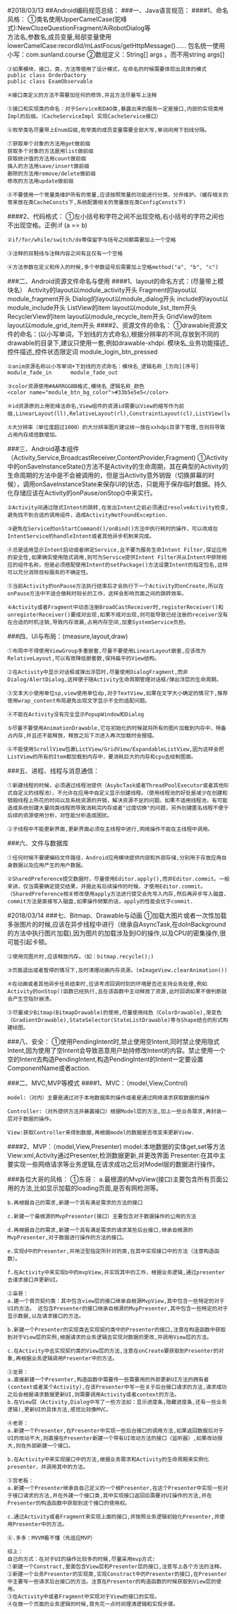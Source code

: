 #2018/03/13
##Android编码规范总结：
###一、Java语言规范：
####1、命名风格：
	①类名使用UpperCamelCase(驼峰式):NewClozeQuestionFragment/AiRobotDialog等    
	方法名,参数名,成员变量,局部变量使用lowerCamelCase:recordId/mLastFocus/getHttpMessage()......    包名统一使用小写：com.sunland.course
	②数组定义：String[] args 。而不用string args[]

	③如果模块，接口，类，方法等使用了设计模式，在命名的时候需要体现出具体的模式
	public class OrderDactory
	public class ExamObservable

	④接口类定义的方法不需要加任何的修饰,并且方法尽量写上注释

	⑤接口和实现类的命名：对于Service和DAO类,暴露出来的服务一定是接口,内部的实现类用Impl的后缀。（CacheServiceImpl 实现CacheService接口）

	⑥枚举类名尽量带上Enum后缀,枚举类的成员变量需要全部大写,单词间用下划线分隔。

	⑦获取单个对象的方法用get做前缀
	获取多个对象的方法是用list做前缀
	获取统计值的方法用count做前缀
	插入的方法用save/insert做前缀
	删除的方法用remove/delete做前缀
	修改的方法用update做前缀

	⑧不要使用一个常量类维护所有的常量,应该按照常量的功能进行分类，分开维护。（缓存相关的常来放在类CacheConsts下,系统配置相关的常量放在类ConfigConsts下)

####2、代码格式：
	①左小括号和字符之间不出现空格,右小括号的字符之间也不出现空格。正例:if (a == b)

	②if/for/while/switch/do等保留字与括号之间都需要加上一个空格

	③注释的双鞋线与注释内容之间有且仅有一个空格

	④方法参数在定义和传入的时候,多个参数逗号后需要加上空格method("a", "b", "c")


###二、Android资源文件命名与使用
####1、layout的命名方式：(尽量带上模块名）
	Activity的layout以module_activity开头
	Fragment的layout以module_fragment开头
	Dialog的layout以module_dialog开头
	include的layout以module_include开头
	ListView的item layout以module_list_item开头
	RecyclerView的item layout以module_recycle_item开头
	GridView的item layout以module_grid_item开头
####2、资源文件的命名：
	①drawable资源文件的命名：(以小写单词，下划线的方式命名),根据分辨率的不同,存放到不同的drawable的目录下,建议只使用一套,例如drawable-xhdpi.
	模块名_业务功能描述_控件描述_控件状态限定词
	module_login_btn_pressed

	②anim资源名称以小写单词+下划线的方式命名：模块名_逻辑名称_[方向][序号]
	module_fade_in      module_fade_out

	③color资源使用#AARRGGBB格式,模块名_逻辑名称_颜色
	<color name="module_btn_bg_color">#33b5e5e5</color>

	④id资源原则上用驼峰法命名,View组件的资源id需要以View的缩写作为前缀,LinearLayout(ll),RelativeLayout(rl),ConstraintLayout(cl),ListView(lv),ScrollView(sv),TextView(tv),Button(btn),ImageView(iv),CheckBox(cb),RadioButton(rb),EditText(et),ProgressBar(progress_bar),DatePicker(date_picker)

	⑤大分辨率（单位度超过1000）的大分辨率图片建议统一放在xxhdpi目录下管理,否则将导致占用内存成倍数增加。

###三、Android基本组件（Activity,Service,BroadcastReceiver,ContentProvider,Fragment)
	①Activity中的onSaveInstanceState()方法不是Activity的生命周期，其在典型的Activity的生命周期的方法中是不会被调用的，但是当Activity意外销毁（切换屏幕的时候），调用onSaveInstanceState来保存UI的状态，只能用于保存临时数据。持久化存储应该在Activity的onPause/onStop()中来实行。

	②Activity间通过隐式Intent的跳转,在发出Intent之前必须通过resolveActivity检查,避免找不到合适的调用组件，造成ActivityNotFoundException.

	③避免在Service的onStartCommand()/onBind()方法中执行耗时的操作，可以改成在IntentService的handleIntent或者其他异步机制来完成。

	④总是适用显示Intent启动或者绑定Service,且不要为服务生命Intent Filter,保证应用的安全性,如果确实使用隐式调用,则可为Service提供Intent Filter并从Intent中排除相应的组件名称，但是必须搭配使用Intent的setPackage()方法设置Intent的指定包名,这样可以充分消除目标服务的不确定性。

	⑤当前Activity的onPause方法执行结束后才会执行下一个Activity的onCreate,所以在onPause方法中不适合做耗时较长的工作，这样会影响页面之间的跳转效率。

	⑥Activity或者Fragment中动态注册BroadCastReceiver时,registerReceiver()和unregisterReceiver()要成对出现,如果不成对出现,则可能导致已经注册的receiver没有在合适的时机注销,导致内存泄漏,占用内存空间,加重SystemService负担。

###四、UI与布局：(measure,layout,draw)

	①布局中不得使用ViewGroup多重嵌套,尽量不要使用LinearLayout嵌套,应该改为RelativeLayout,可以有效降低嵌套数,保持扁平的View结构。

	②在Activity中显示对话框或弹出浮层时,尽量使用DialogFragment,而非Dialog/AlertDialog,这样便于随Activity生命周期管理对话框/弹出浮层的生命周期。

	③文本大小使用单位sp,view使用单位dp,对于TextView,如果在文字大小确定的情况下,推荐使用wrap_content布局避免出现文字显示不全的适配问题。

	④不能在Activity没有完全显示PopupWindow和Dialog

	⑤尽量不要使用AnimationDrawable,它在初始化的时候就将所有的图片加载到内存中，特备占内存,并且还不能释放，释放之后下次进入再次加载时会报错。

	⑥不能使用ScrollView包裹ListView/GridView/ExpandableListView,因为这样会把ListView的所有的Item都加载到内存中，要消耗巨大的内存和cpu去绘制图面。


###五、进程、线程与消息通信：

	①新建线程的时候，必须通过线程池提供（AsybcTask或者ThreadPoolExecutor或者其他形式自定义的线程池），不允许在应用中自定义显示创建线程。（使用线程池的好处是减少在创建和销毁线程上所花的时间以及系统资源的开销，解决资源不足的问题。如果不适用线程池，有可能造成系统创建大量同类线程而导致消耗完内存或者"过度切换"的问题，另外创建匿名线程不便于后续的资源使用分析，对性能分析造成困扰。

	②子线程中不能更新界面,更新界面必须在主线程中进行,网络操作不能在主线程中调用。

###六、文件与数据库

	①任何时候不要硬编码文件路径，Android应用模块提供内部和外部存储,分别用于存放应用自身数据以及应用产生的用户数据。

	②SharedPreference提交数据时，尽量使用Editor.apply(),而非Editor.commit。一般来讲，仅当需要确定提交结果，并据此有后续操作的时候，才使用Editor.commit。（SharedPreference相关修改使用apply方法进行提交会先写入内存,然后再异步写入磁盘，commit方法是直接写入磁盘,如果操作频繁的话，apply的性能会优于commit.

#2018/03/14
###七、Bitmap、Drawable与动画
	①加载大图片或者一次性加载多张图片的时候,应该在异步线程中进行（继承自AsyncTask,在doInBackground的方法中执行图片加载),因为图片的加载涉及到IO的操作,以及CPU的密集操作,很可能引起卡顿。

	②使用完图片时,应该释放内存。（如：bitmap.recycle();)

	③页面退出或者暂停的情况下,及时清理动画内存资源。(mImageView.clearAnimation())

	④在动画或者其他异步任务结束时,应该考虑回调时刻的环境是否还支持业务处理,例如Activity的onStop()函数已经执行,且在该函数中主动释放了资源,此时回调如果不做判断就会产生空指针崩溃。

	⑤尽量减少Bitmap(BitmapDrawable)的使用,尽量使用纯色（ColorDrawable),渐变色（GradientDrawable),StateSelector(StateListDrawable)等与Shape结合的形式构建绘图。

###八、安全：
	①使用PendingIntent时,禁止使用空Intent,同时禁止使用隐式Intent,因为使用了空Intent会导致恶意用户劫持修改Intent的内容。禁止使用一个空的Intent去构造PendingIntent,构造PendingIntent的Intent一定要设置ComponentName或者action.

	
		
	














###二、MVC,MVP等模式
####1、MVC：（model,View,Control)
	
	model:（对内）主要是通过对于本地数据库的操作或者是通过网络请求获取数据的操作
	
	Controller:（对外提供方法并暴露接口）根据Model层的方法,加上一些业务需求,再封装一层对于数据的操作。
	
	View:获取Controller来得到数据,再根据model的数据是否改变来更新View.



####2、MVP：（model,View,Presenter)
	model:本地数据的实体get,set等方法
	View:xml,Activity通过Presenter,检测数据更新,并更改界面
	Presenter:在其中主要实现一些网络请求等业务逻辑,在请求成功之后对Model层的数据进行操作。

###各位大哥的风格：
	①东哥：
	a.最根源的MvpView(接口)主要包含所有页面公用的方法,比如显示加载的loading页面,是否有网检测等。

	b.再根据自己的需求,新建一个具有满足需求的方法的接口

	c.新建一个最根源的MvpPresenter(接口）主要包含对于数据操作的公用的方法

	d.再根据自己的需求,新建一个具有满足需求的请求某些后台接口,继承自根源的MvpPresenter,对于数据进行操作的方法的接口。

	e.实现d中的Presenter,并用泛型指定所针对的类,在其中实现接口中的方法（注意构造函数）。

	f.在Activity中来实现b中的mvpView,并实现其中的工作，根据业务逻辑,通过presenter去请求接口并更新UI。

	②枭哥：
	a.建一个首页契约类：其中包含view层的接口继承自根源MvpView,其中包含一些特定的对于UI的方法。 还包含Presenter的接口继承自根源的MvpPresenter,其中包含一些特定的对于显示数据,以及请求接口的方法。

	b.新建一个Presenter的实现类去实现契约类中的Presenter的接口,注意在构造函数中获取到对于View层的实例,根据请求的业务逻辑去实现对数据的更改,并调用View层的方法。

	c.在Activity中去实现契约类的View层的方法,注意在onCreate要获取到Presenter的对象,再根据业务逻辑调用Presenter中的方法。

	③龙哥：
	a.直接新建一个Presenter,构造函数中需要传一些需要用的外部更新UI方法的拥有者(context或者某个Activity),在该Presenter中写一些关于后台接口请求的方法,请求成功之后会根据请求数据更新UI,则需要调用Activity或者context的方法。
	b.在View层（Activity,Dialog中写了一些方法如：显示进度条,隐藏进度条,还有一些业务逻辑),更新UI的具体方法,感觉比较像MVC。

	④老哥：
	a.新建一个Presenter,在Presenter中实现一些后台接口的调用方法,如果返回数据后对于UI的改动不大,则直接在Presenter新建一个带有UI改动方法的接口（监听器）,如果改动很大,则在外部新建一个接口。

	b.在Activity中来实现接口中的方法,根据业务需求和Activity的生命周期来实例化presenter，并调用其中的方法。

	⑤宫老板：
	a.新建一个Presenter继承自自己定义的一个根Presenter,在这个Presenter中实现一些对于接口请求的方法,并在外建一个接口类,其中实现接口返回后需要对UI操作的方法,并在Presenter的构造函数中获取到这个接口的使用权。
	
	c.通过Activity或者Fragment来实现上面的接口,并按照业务逻辑初始化Presenter,并使用Presenter中的方法。

	⑥.多多：MVVM看不懂（先适应MVP）

	综上：
	自己的方式：在对于UI的操作比较多的时候,尽量采用mvp方式:
	①新建一个Constract,里面包含View层和Presenter层的接口,注意写上各个方法的注释。
	②新建一个业务Presenter的实现类,实现Constract中的Presenter的接口,在Presenter中主要写一些请求后台接口的方法。注意在Presenter的构造函数的时候获取到View层的使用。
	③在Activity中或者Fragment中实现对于View的接口的实现。
	④在做一个页面的业务逻辑的时候,首先花一点时间理清逻辑和实现步骤。
	

	

	
	
	


	
	